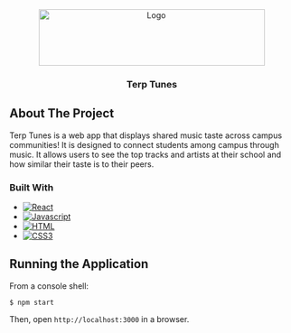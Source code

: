 
<div align="center">
  <a href="https://github.com/mollypanepento/CLTeam11.git">
    <img src="frontend/src/assets/images/TerpTunesLogo.png" alt="Logo" width="400" height="100">
  </a>
  <br />
<a href="https://www.flaticon.com/free-icons/nutritionist" title="nutritionist icons">
   
  </a>

<h3 align="center">Terp Tunes</h3>

</div>

<!-- ABOUT THE PROJECT -->
## About The Project
Terp Tunes is a web app that displays shared music taste across campus communities! It is designed to connect students among campus through music. It allows users to see the top tracks and artists at their school and how similar their taste is to their peers.


### Built With

* [![React][React.js]][React-url]
* [![Javascript][JS.js]][JS-url]
* [![HTML][HTML.com]][HTML-url]
* [![CSS3][CSS.com]][CSS-url]

## Running the Application

From a console shell:

    $ npm start

Then, open `http://localhost:3000` in a browser.


<!-- MARKDOWN LINKS & IMAGES -->
<!-- https://www.markdownguide.org/basic-syntax/#reference-style-links -->
[product-screenshot]: logo.png
[React.js]: https://img.shields.io/badge/React-20232A?style=for-the-badge&logo=react&logoColor=61DAFB
[React-url]: https://reactjs.org/
[JS.js]: https://img.shields.io/badge/javascript-%23323330.svg?style=for-the-badge&logo=javascript&logoColor=%23F7DF1E
[JS-url]: https://JavaScript.com/
[HTML.com]: https://img.shields.io/badge/html5-%23E34F26.svg?style=for-the-badge&logo=html5&logoColor=white
[HTML-url]: https://html.com/
[CSS.com]: https://img.shields.io/badge/css3-%231572B6.svg?style=for-the-badge&logo=css3&logoColor=white 
[CSS-url]: https://www.w3.org/Style/CSS/Overview.en.html#


